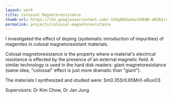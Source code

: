 ```yaml
---
layout: work
title: Colossal Magnetoresistance 
thumb-url: https://lh3.googleusercontent.com/-1Xdq9QSGeGw/UVENK-eR3bI/AAAAAAAAAQM/N5N9KCTsZOw/s500/colosal_magnetoresistance_1.jpg 
permalink: projects/colossal-magnetoresistance
---
```


I investigated the effect of doping (systematic introduction of impurities) of magenites in colosal magnetoresistant materials.

Colosal magnetoresistance is the property where a material's electrical resistance is effected by the presence of an external magnetic field. A similar technology is used in the hard disk readers: giant magnetoresistance (same idea, "colossal" effect is just more dramatic than "giant").

The materials I synthesized and studied were: Sm0.35Sr0.65Mn1-xRuxO3

Supervisors: Dr Kim Chow, Dr Jan Jung

